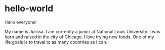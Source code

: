 # hello-world

Hello everyone!

My name is Julissa. I am currently a junior at National Louis University.
I was born and raised in the city of Chicago. I love trying new foods. 
One of my life goals is to travel to as many countries as I can.
